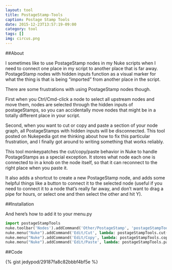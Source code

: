 ```yaml
---
layout: tool
title: PostageStamp-Tools
caption: Postage Stamp Tools
date: 2015-12-23T13:57:19-09:00
category: tool
tags: []
img: circus.png
---
```

##About

I sometimes like to use PostageStamp nodes in my Nuke scripts when I need to connect one place in my script to another place that is far away. PostageStamp nodes with hidden inputs function as a visual marker for what the thing is that is being “imported” from another place in the script.

There are some frustrations with using PostageStamp nodes though.

First when you Ctrl/Cmd-click a node to select all upstream nodes and move them, nodes are selected through the hidden inputs of postageStamps, so you can accidentally move nodes that might be in a totally different place in your script.

Second, when you want to cut or copy and paste a section of your node graph, all PostageStamps with hidden inputs will be disconnected. This tool posted on Nukepedia got me thinking about how to fix this particular frustration, and I finally got around to writing something that works reliably.

This tool monkeypatches the cut/copy/paste behavior in Nuke to handle PostageStamps as a special exception. It stores what node each one is connected to in a knob on the node itself, so that it can reconnect to the right place when you paste it.

It also adds a shortcut to create a new PostageStamp node, and adds some helpful things like a button to connect it to the selected node (useful if you need to connect it to a node that’s really far away, and don’t want to drag a pipe for hours, or select one and then select the other and hit Y).

##Installation

And here’s how to add it to your menu.py

~~~ python
import postageStampTools
nuke.toolbar('Nodes').addCommand('Other/PostageStamp', 'postageStampTools.create()', 'alt+shift+p')
nuke.menu("Nuke").addCommand('Edit/Cut', lambda: postageStampTools.cut(), 'ctrl+x')
nuke.menu("Nuke").addCommand('Edit/Copy', lambda: postageStampTools.copy(), 'ctrl+c')
nuke.menu("Nuke").addCommand('Edit/Paste', lambda: postageStampTools.paste(), 'ctrl+v')
~~~

##Code

{% gist jedypod/29187fa8c82bbbf4bf5e %}